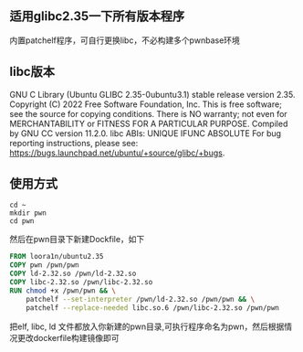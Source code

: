 ## 适用glibc2.35一下所有版本程序
内置patchelf程序，可自行更换libc，不必构建多个pwnbase环境
## libc版本
GNU C Library (Ubuntu GLIBC 2.35-0ubuntu3.1) stable release version 2.35.
Copyright (C) 2022 Free Software Foundation, Inc.
This is free software; see the source for copying conditions.
There is NO warranty; not even for MERCHANTABILITY or FITNESS FOR A
PARTICULAR PURPOSE.
Compiled by GNU CC version 11.2.0.
libc ABIs: UNIQUE IFUNC ABSOLUTE
For bug reporting instructions, please see:
<https://bugs.launchpad.net/ubuntu/+source/glibc/+bugs>.
## 使用方式
```shell
cd ~
mkdir pwn
cd pwn
```
然后在pwn目录下新建Dockfile，如下
```dockerfile
FROM loora1n/ubuntu2.35
COPY pwn /pwn/pwn
COPY ld-2.32.so /pwn/ld-2.32.so
COPY libc-2.32.so /pwn/libc-2.32.so
RUN chmod +x /pwn/pwn && \
    patchelf --set-interpreter /pwn/ld-2.32.so /pwn/pwn && \
    patchelf --replace-needed libc.so.6 /pwn/libc-2.32.so /pwn/pwn   
```
把elf, libc, ld 文件都放入你新建的pwn目录,可执行程序命名为pwn，然后根据情况更改dockerfile构建镜像即可
